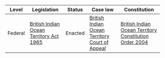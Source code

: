 | Level | Legislation | Status | Case law | Constitution |
|---|---|---|---|---|
| Federal | [British Indian Ocean Territory Act 1965](https://www.legislation.gov.uk/ukpga/1965/58) | Enacted | [British Indian Ocean Territory Court of Appeal](https://www.legislation.gov.uk/ukpga/1965/58) | [British Indian Ocean Territory Constitution Order 2004](https://www.legislation.gov.uk/ukpga/2004/2103/contents) |